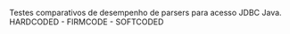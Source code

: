 Testes comparativos de desempenho de parsers para acesso JDBC Java. 
HARDCODED - FIRMCODE - SOFTCODED